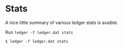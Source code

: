 # Stats

A nice little summary of various ledger stats is avaible.

Run `ledger -f ledger.dat stats`

`$ ledger -f ledger.dat stats`
